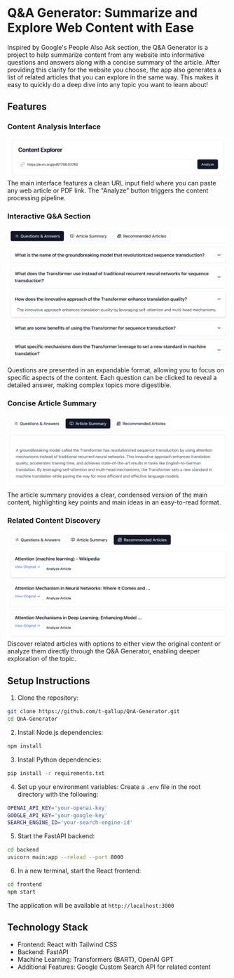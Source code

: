# Q&A Generator: Summarize and Explore Web Content with Ease

Inspired by Google's People Also Ask section, the Q&A Generator is a project to help summarize content from any website into informative questions and answers along with a concise summary of the article. After providing this clarity for the website you choose, the app also generates a list of related articles that you can explore in the same way. This makes it easy to quickly do a deep dive into any topic you want to learn about!

## Features

### Content Analysis Interface
![Content Input](images/content-input.png)
The main interface features a clean URL input field where you can paste any web article or PDF link. The "Analyze" button triggers the content processing pipeline.

### Interactive Q&A Section
![Q&A Section](images/qa-section.png)
Questions are presented in an expandable format, allowing you to focus on specific aspects of the content. Each question can be clicked to reveal a detailed answer, making complex topics more digestible.

### Concise Article Summary
![Article Summary](images/article-summary.png)
The article summary provides a clear, condensed version of the main content, highlighting key points and main ideas in an easy-to-read format.

### Related Content Discovery
![Recommended Articles](images/recommended-articles.png)
Discover related articles with options to either view the original content or analyze them directly through the Q&A Generator, enabling deeper exploration of the topic.

## Setup Instructions

1. Clone the repository:
```bash
git clone https://github.com/t-gallup/QnA-Generator.git
cd QnA-Generator
```

2. Install Node.js dependencies:
```bash
npm install
```

3. Install Python dependencies:
```bash
pip install -r requirements.txt
```

4. Set up your environment variables:
Create a `.env` file in the root directory with the following:
```bash
OPENAI_API_KEY='your-openai-key'
GOOGLE_API_KEY='your-google-key'
SEARCH_ENGINE_ID='your-search-engine-id'
```

5. Start the FastAPI backend:
```bash
cd backend
uvicorn main:app --reload --port 8000
```

6. In a new terminal, start the React frontend:
```bash
cd frontend
npm start
```

The application will be available at `http://localhost:3000`

## Technology Stack
- Frontend: React with Tailwind CSS
- Backend: FastAPI
- Machine Learning: Transformers (BART), OpenAI GPT
- Additional Features: Google Custom Search API for related content